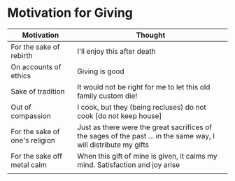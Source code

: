 # Motivation for Giving

| Motivation | Thought |
| -- | -- |
| For the sake of rebirth | I'll enjoy this after death |
| On accounts of ethics | Giving is good |
| Sake of tradition | It would not be right for me to let this old family custom die! |
| Out  of compassion | I cook, but they (being recluses) do not cook [do not keep house] |
| For the sake of one's religion | Just as there were the great sacrifices of the sages of the past ... in the same way, I will distribute my gifts |
| For the sake off metal calm | When this gift of mine is given, it calms my mind. Satisfaction and joy arise |
| | |
